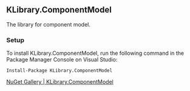 ## KLibrary.ComponentModel

The library for component model.

### Setup
To install KLibrary.ComponentModel, run the following command in the Package Manager Console on Visual Studio:

```
Install-Package KLibrary.ComponentModel
```

[NuGet Gallery | KLibrary.ComponentModel](https://www.nuget.org/packages/KLibrary.ComponentModel/)
